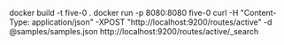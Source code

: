 docker build -t five-0 .
docker run -p 8080:8080 five-0
curl -H "Content-Type: application/json" -XPOST "http://localhost:9200/routes/active" -d @samples/samples.json
http://localhost:9200/routes/active/_search